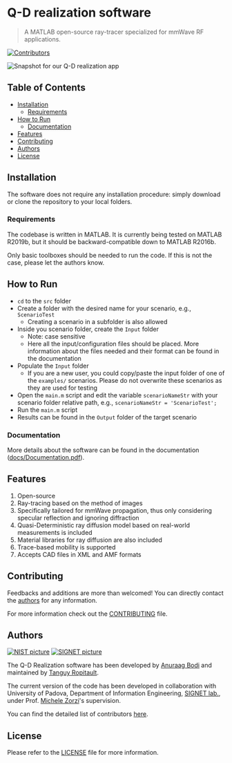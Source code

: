 # Q-D realization software
> A MATLAB open-source ray-tracer specialized for mmWave RF applications.

[![Contributors](https://img.shields.io/github/contributors/wigig-tools/qd-realization)](https://github.com/wigig-tools/qd-realization/graphs/contributors)

![Snapshot for our Q-D realization app](qdRealizationSnapshot.PNG)

## Table of Contents
* [Installation](#installation)
  * [Requirements](#requirements)
* [How to Run](#how-to-run)
  * [Documentation](#documentation)
* [Features](#features)
* [Contributing](#contributing)
* [Authors](#authors)
* [License](#license)

## Installation
The software does not require any installation procedure: simply download or clone the repository to your local folders.

### Requirements
The codebase is written in MATLAB. It is currently being tested on MATLAB R2019b, but it should be backward-compatible down to MATLAB R2016b.

Only basic toolboxes should be needed to run the code. If this is not the case, please let the authors know.

## How to Run
* `cd` to the `src` folder
* Create a folder with the desired name for your scenario, e.g., `ScenarioTest`
  * Creating a scenario in a subfolder is also allowed
* Inside you scenario folder, create the `Input` folder
  * Note: case sensitive
  * Here all the input/configuration files should be placed. More information about the files needed and their format can be found in the documentation
* Populate the `Input` folder
  * If you are a new user, you could copy/paste the input folder of one of the `examples/` scenarios. Please do not overwrite these scenarios as they are used for testing
* Open the `main.m` script and edit the variable `scenarioNameStr` with your scenario folder relative path, e.g., `scenarioNameStr = 'ScenarioTest';`
* Run the `main.m` script
* Results can be found in the `Output` folder of the target scenario

### Documentation
More details about the software can be found in the documentation ([docs/Documentation.pdf](docs/Documentation.pdf)).

## Features
1. Open-source
1. Ray-tracing based on the method of images
1. Specifically tailored for mmWave propagation, thus only considering specular reflection and ignoring diffraction
1. Quasi-Deterministic ray diffusion model based on real-world measurements is included
1. Material libraries for ray diffusion are also included
1. Trace-based mobility is supported
1. Accepts CAD files in XML and AMF formats

## Contributing
Feedbacks and additions are more than welcomed! You can directly contact the [authors](#Authors) for any information.

For more information check out the [CONTRIBUTING](CONTRIBUTING) file.

## Authors
[![NIST picture](https://github.com/usnistgov.png?size=100)](https://github.com/usnistgov)
[![SIGNET picture](https://github.com/signetlabdei.png?size=100)](https://github.com/signetlabdei)

The Q-D Realization software has been developed by [Anuraag Bodi](https://www.nist.gov/people/anuraag-bodi) and maintained by [Tanguy Ropitault](https://www.nist.gov/people/tanguy-ropitault).

The current version of the code has been developed in collaboration with University of Padova, Department of Information Engineering, [SIGNET lab.](http://signet.dei.unipd.it/), under Prof. [Michele Zorzi](mailto:zorzi@dei.unipd.it)'s supervision.

You can find the detailed list of contributors [here](https://github.com/wigig-tools/qd-realization/graphs/contributors).

## License
Please refer to the [LICENSE](LICENSE) file for more information.
